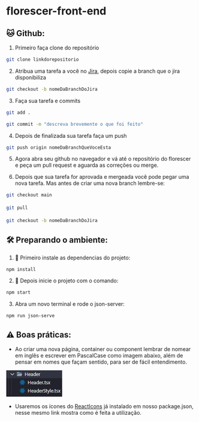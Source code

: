 # florescer-front-end

## 🐱 Github:

1. Primeiro faça clone do repositório

```bash
git clone linkdorepositorio
```

2. Atribua uma tarefa a você no [Jira](https://florescer.atlassian.net/jira/software/projects/FLC/boards/1), depois copie a branch que o jira disponibiliza

```bash
git checkout -b nomeDaBranchDoJira
```

3. Faça sua tarefa e commits
```bash
git add .
```

```bash
git commit -m "descreva brevemente o que foi feito"
```

4. Depois de finalizada sua tarefa faça um push

```bash
git push origin nomeDaBranchQueVoceEsta
```

5.  Agora abra seu github no navegador e vá até o repositório do florescer e peça um pull request e aguarda as correções ou merge.

6.  Depois que sua tarefa for aprovada e mergeada você pode pegar uma nova tarefa. Mas antes de criar uma nova branch lembre-se:

```bash
git checkout main

git pull

git checkout -b nomeDaBranchDoJira
```

## 🛠️ Preparando o ambiente:

1. 🔮 Primeiro instale as dependencias do projeto:

```bash
npm install
```

2. 🚧 Depois inicie o projeto com o comando:

```bash
npm start
```
3. Abra um novo terminal e rode o json-server:
```bash
npm run json-serve
```

## ⚠️ Boas práticas:

- Ao criar uma nova página, container ou component lembrar de nomear em inglês e escrever em PascalCase como imagem abaixo, além de pensar em nomes que façam sentido, para ser de fácil entendimento.

![Exemplo a seguir](./public/Example.jpeg)

- Usaremos os ícones do [ReactIcons](https://react-icons.github.io/react-icons/) já instalado em nosso package.json, nesse mesmo link mostra como é feita a utilização.
